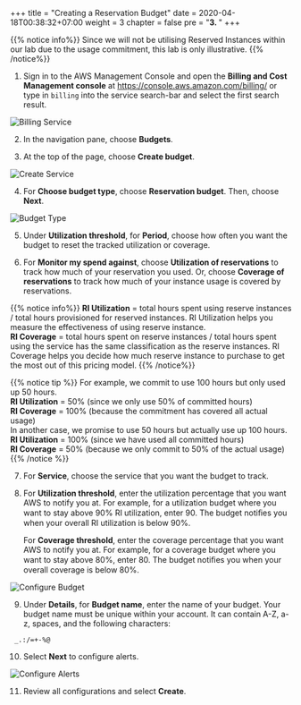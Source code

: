+++
title = "Creating a Reservation Budget"
date = 2020-04-18T00:38:32+07:00
weight = 3
chapter = false
pre = "<b>3. </b>"
+++

{{% notice info%}}
Since we will not be utilising Reserved Instances within our lab due to the usage commitment, this lab is only illustrative.
{{% /notice%}}

1. Sign in to the AWS Management Console and open the **Billing and Cost Management console** at https://console.aws.amazon.com/billing/ or type in `billing` into the service search-bar and select the first search result.

![Billing Service](/images/4-budget/CostBudget/2.1.1.png?width=90pc)

2. In the navigation pane, choose **Budgets**.

3. At the top of the page, choose **Create budget**.

![Create Service](/images/4-budget/CostBudget/2.1.2.png?width=90pc)

4. For **Choose budget type**, choose **Reservation budget**. Then, choose **Next**.

![Budget Type](/images/4-budget/ReservationBudget/2.3.3.png?width=90pc)

5. Under **Utilization threshold**, for **Period**, choose how often you want the budget to reset the tracked utilization or coverage.

6. For **Monitor my spend against**, choose **Utilization of reservations** to track how much of your reservation you used. Or, choose **Coverage of reservations** to track how much of your instance usage is covered by reservations.

{{% notice info%}}
**RI Utilization** = total hours spent using reserve instances / total hours provisioned for reserved instances. RI Utilization helps you measure the effectiveness of using reserve instance. \
**RI Coverage** = total hours spent on reserve instances / total hours spent using the service has the same classification as the reserve instances. RI Coverage helps you decide how much reserve instance to purchase to get the most out of this pricing model.
{{% /notice%}}

{{% notice tip %}}
For example, we commit to use 100 hours but only used up 50 hours.  
**RI Utilization** = 50% (since we only use 50% of committed hours)  
**RI Coverage** = 100% (because the commitment has covered all actual usage)  
In another case, we promise to use 50 hours but actually use up 100 hours.  
**RI Utilization** = 100% (since we have used all committed hours)  
**RI Coverage** = 50% (because we only commit to 50% of the actual usage)  
{{% /notice %}}

7. For **Service**, choose the service that you want the budget to track.

8. For **Utilization threshold**, enter the utilization percentage that you want AWS to notify you at. For example, for a utilization budget where you want to stay above 90% RI utilization, enter 90. The budget notiﬁes you when your overall RI utilization is below 90%.

    For **Coverage threshold**, enter the coverage percentage that you want AWS to notify you at. For example, for a coverage budget where you want to stay above 80%, enter 80. The budget notiﬁes you when your overall coverage is below 80%.

![Configure Budget](/images/4-budget/ReservationBudget/2.3.4.png?width=90pc)

9. Under **Details**, for **Budget name**, enter the name of your budget. Your budget name must be unique within your account. It can contain A-Z, a-z, spaces, and the following characters:

```text
 _.:/=+-%@
```

10. Select **Next** to configure alerts.

![Configure Alerts](/images/4-budget/ReservationBudget/2.3.5.png?width=90pc)

11. Review all configurations and select **Create**.